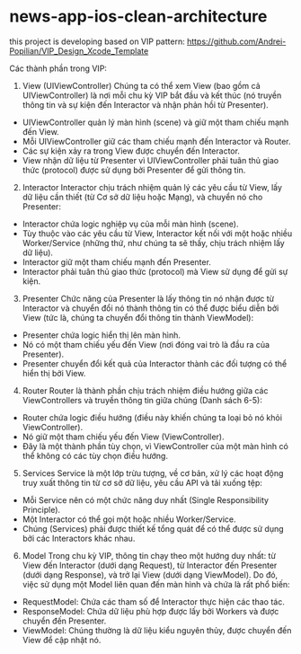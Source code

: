 # news-app-ios-clean-architecture

this project is developing based on VIP pattern:
https://github.com/Andrei-Popilian/VIP_Design_Xcode_Template

Các thành phần trong VIP:
1. View (UIViewController)
Chúng ta có thể xem View (bao gồm cả UIViewController) là nơi mỗi chu kỳ VIP bắt đầu và kết thúc (nó truyền thông tin và sự kiện đến Interactor và nhận phản hồi từ Presenter).
- UIViewController quản lý màn hình (scene) và giữ một tham chiếu mạnh đến View.
- Mỗi UIViewController giữ các tham chiếu mạnh đến Interactor và Router.
- Các sự kiện xảy ra trong View được chuyển đến Interactor.
- View nhận dữ liệu từ Presenter vì UIViewController phải tuân thủ giao thức (protocol) được sử dụng bởi Presenter để gửi thông tin.
2. Interactor
Interactor chịu trách nhiệm quản lý các yêu cầu từ View, lấy dữ liệu cần thiết (từ Cơ sở dữ liệu hoặc Mạng), và chuyển nó cho Presenter:
- Interactor chứa logic nghiệp vụ của mỗi màn hình (scene).
- Tùy thuộc vào các yêu cầu từ View, Interactor kết nối với một hoặc nhiều Worker/Service (những thứ, như chúng ta sẽ thấy, chịu trách nhiệm lấy dữ liệu).
- Interactor giữ một tham chiếu mạnh đến Presenter.
- Interactor phải tuân thủ giao thức (protocol) mà View sử dụng để gửi sự kiện.
3. Presenter
Chức năng của Presenter là lấy thông tin nó nhận được từ Interactor và chuyển đổi nó thành thông tin có thể được biểu diễn bởi View (tức là, chúng ta chuyển đổi thông tin thành ViewModel):
- Presenter chứa logic hiển thị lên màn hình.
- Nó có một tham chiếu yếu đến View (nơi đóng vai trò là đầu ra của Presenter).
- Presenter chuyển đổi kết quả của Interactor thành các đối tượng có thể hiển thị bởi View.
4. Router
Router là thành phần chịu trách nhiệm điều hướng giữa các ViewControllers và truyền thông tin giữa chúng (Danh sách 6-5):
- Router chứa logic điều hướng (điều này khiến chúng ta loại bỏ nó khỏi ViewController).
- Nó giữ một tham chiếu yếu đến View (ViewController).
- Đây là một thành phần tùy chọn, vì ViewController của một màn hình có thể không có các tùy chọn điều hướng.
5. Services
Service là một lớp trừu tượng, về cơ bản, xử lý các hoạt động truy xuất thông tin từ cơ sở dữ liệu, yêu cầu API và tải xuống tệp:
- Mỗi Service nên có một chức năng duy nhất (Single Responsibility Principle).
- Một Interactor có thể gọi một hoặc nhiều Worker/Service.
- Chúng (Services) phải được thiết kế tổng quát để có thể được sử dụng bởi các Interactors khác nhau.
6. Model
Trong chu kỳ VIP, thông tin chạy theo một hướng duy nhất: từ View đến Interactor (dưới dạng Request), từ Interactor đến Presenter (dưới dạng Response), và trở lại View (dưới dạng ViewModel). Do đó, việc sử dụng một Model liên quan đến màn hình và chứa là rất phổ biến:
- RequestModel: Chứa các tham số để Interactor thực hiện các thao tác.
- ResponseModel: Chứa dữ liệu phù hợp được lấy bởi Workers và được chuyển đến Presenter.
- ViewModel: Chúng thường là dữ liệu kiểu nguyên thủy, được chuyển đến View để cập nhật nó.
